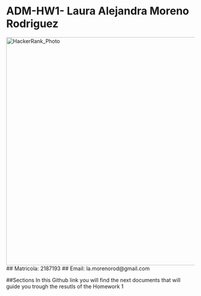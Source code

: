 # ADM-HW1- Laura Alejandra Moreno Rodriguez 
<img width="609" alt="HackerRank_Photo" src="https://github.com/user-attachments/assets/989ddb60-84cf-48e4-b8e8-6ba7e7856a48">
## Matricola: 2187193
## Email: la.morenorod@gmail.com

##Sections
In this Github link you will find the next documents that will guide you trough the resutls of the Homework 1


